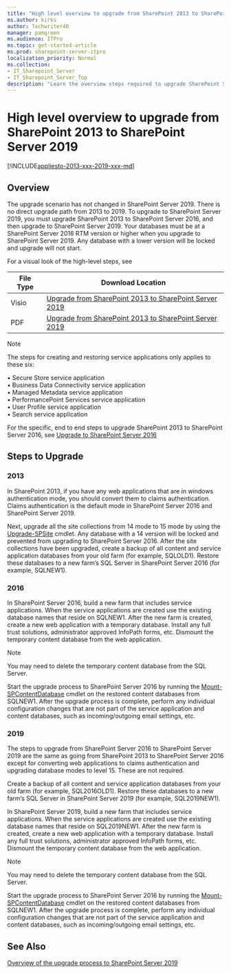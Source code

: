 ```yaml
---
title: "High level overview to upgrade from SharePoint 2013 to SharePoint Server 2019"
ms.author: kirks
author: Techwriter40
manager: pamgreen
ms.audience: ITPro
ms.topic: get-started-article
ms.prod: sharepoint-server-itpro
localization_priority: Normal
ms.collection:
- IT_Sharepoint_Server
- IT_Sharepoint_Server_Top
description: "Learn the overview steps required to upgrade SharePoint Server 2013 environment to SharePoint Server 2019."
---
```


# High level overview to upgrade from SharePoint 2013 to SharePoint Server 2019

[!INCLUDE[appliesto-2013-xxx-2019-xxx-md](../includes/appliesto-2013-xxx-2019-xxx-md.md)]

## Overview
<a name="Overview"> </a>

The upgrade scenario has not changed in SharePoint Server 2019. There is no direct upgrade path from 2013 to 2019. To upgrade to SharePoint Server 2019, you must upgrade SharePoint 2013 to SharePoint Server 2016, and then upgrade to SharePoint Server 2019.  Your databases must be at a SharePoint Server 2016 RTM version or higher when you upgrade to SharePoint Server 2019. Any database with a lower version will be locked and upgrade will not start. 

For a visual look of the high-level steps, see



|**File Type**  |**Download Location**  |
|---------|---------|
|Visio    |  [Upgrade from SharePoint 2013 to SharePoint Server 2019](http://download.microsoft.com/download/9/3/D/93DAA2C7-E11B-42B6-A405-B937CEDFC527/Upgrade2013to2019.vsdx)        |
|PDF     |  [Upgrade from SharePoint 2013 to SharePoint Server 2019](http://download.microsoft.com/download/9/3/D/93DAA2C7-E11B-42B6-A405-B937CEDFC527/Upgrade2013to2019.pdf)       |


>[!NOTE]
>The steps for creating and restoring service applications only applies to these six: 

•	Secure Store service application<br/> 
•	Business Data Connectivity service application<br/> 
•	Managed Metadata service application<br/> 
•	PerformancePoint Services service application<br/> 
•	User Profile service application<br/>
•	Search service application

For the specific, end to end steps to upgrade SharePoint 2013 to SharePoint Server 2016, see [Upgrade to SharePoint Server 2016](https://docs.microsoft.com/en-us/SharePoint/upgrade-and-update/upgrade-to-sharepoint-server-2016)

## Steps to Upgrade

### 2013

In SharePoint 2013, if you have any web applications that are in windows authentication mode, you should convert them to claims authentication. Claims authentication is the default mode in SharePoint Server 2016 and SharePoint Server 2019.

Next, upgrade all the site collections from 14 mode to 15 mode by using the [Upgrade-SPSite](https://docs.microsoft.com/en-us/powershell/module/sharepoint-server/upgrade-spsite?view=sharepoint-ps) cmdlet.  Any database with a 14 version will be locked and prevented from upgrading to SharePoint Server 2016.  After the site collections have been upgraded, create a backup of all content and service application databases from your old farm (for example, SQLOLD1).  Restore these databases to a new farm’s SQL Server in SharePoint Server 2016 (for example, SQLNEW1).

### 2016

In SharePoint Server 2016, build a new farm that includes service applications. When the service applications are created use the existing database names that reside on SQLNEW1.  After the new farm is created, create a new web application with a temporary database.  Install any full trust solutions, administrator approved InfoPath forms, etc.  Dismount the temporary content database from the web application.

>[!NOTE]
>You may need to delete the temporary content database from the SQL Server.

Start the upgrade process to SharePoint Server 2016 by running the [Mount-SPContentDatabase](https://docs.microsoft.com/en-us/powershell/module/sharepoint-server/mount-spcontentdatabase?view=sharepoint-ps) cmdlet on the restored content databases from SQLNEW1.  After the upgrade process is complete, perform any individual configuration changes that are not part of the service application and content databases, such as incoming/outgoing email settings, etc.

### 2019

The steps to upgrade from SharePoint Server 2016 to SharePoint Server 2019 are the same as going from SharePoint 2013 to SharePoint Server 2016 except for converting web applications to claims authentication and upgrading database modes to level 15. These are not required.

Create a backup of all content and service application databases from your old farm (for example, SQL2016OLD1).  Restore these databases to a new farm’s SQL Server in SharePoint Server 2019 (for example, SQL2019NEW1).

In SharePoint Server 2019, build a new farm that includes service applications. When the service applications are created use the existing database names that reside on SQL2019NEW1.  After the new farm is created, create a new web application with a temporary database.  Install any full trust solutions, administrator approved InfoPath forms, etc.  Dismount the temporary content database from the web application.

>[!NOTE]
>You may need to delete the temporary content database from the SQL Server.

Start the upgrade process to SharePoint Server 2016 by running the [Mount-SPContentDatabase](https://docs.microsoft.com/en-us/powershell/module/sharepoint-server/mount-spcontentdatabase?view=sharepoint-ps) cmdlet on the restored content databases from SQLNEW1.  After the upgrade process is complete, perform any individual configuration changes that are not part of the service application and content databases, such as incoming/outgoing email settings, etc.

## See Also

[Overview of the upgrade process to SharePoint Server 2019](overview-of-the-upgrade-process-2019.md)